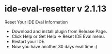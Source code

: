 # ide-eval-resetter v 2.1.13
Reset Your IDE Eval Information

* Download and install plugin from Release Page.
* Click Help or Get Help -> Reset IDE Eval menu.
* Restart your IDE.
* Now you have another 30 days eval time :)

